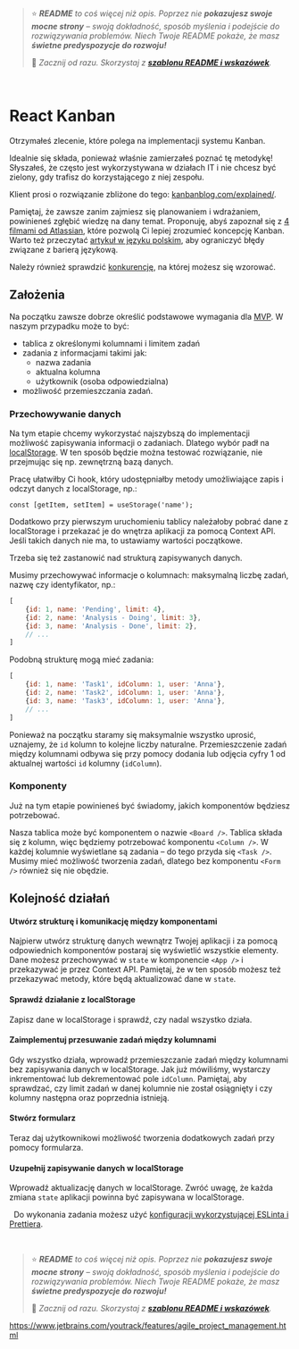 > ⭐ ***README** to coś więcej niż opis. Poprzez nie **pokazujesz swoje mocne strony** – swoją dokładność, sposób myślenia i podejście do rozwiązywania problemów. Niech Twoje README pokaże, że masz **świetne predyspozycje do rozwoju!***
> 
> 🎁 *Zacznij od razu. Skorzystaj z **[szablonu README i wskazówek](https://github.com/devmentor-pl/readme-template)**.* 

&nbsp;


# React Kanban

Otrzymałeś zlecenie, które polega na implementacji systemu Kanban.

Idealnie się składa, ponieważ właśnie zamierzałeś poznać tę metodykę! Słyszałeś, że często jest wykorzystywana w działach IT i nie chcesz być zielony, gdy trafisz do korzystającego z niej zespołu.

Klient prosi o rozwiązanie zbliżone do tego: [kanbanblog.com/explained/](https://kanbanblog.com/explained/).

Pamiętaj, że zawsze zanim zajmiesz się planowaniem i wdrażaniem, powinieneś zgłębić wiedzę na dany temat. Proponuję, abyś zapoznał się z [4 filmami od Atlassian](https://www.youtube.com/watch?v=iVaFVa7HYj4&list=PLaD4FvsFdarR3oF1gp5_NmnlL-BQIE9sW&index=1), które pozwolą Ci lepiej zrozumieć koncepcję Kanban. Warto też przeczytać [artykuł w języku polskim](https://productvision.pl/2015/gdzie-scrum-nie-moze-tam-kanban-posle/), aby ograniczyć błędy związane z barierą językową.

Należy również sprawdzić [konkurencję](https://kanbantool.com/pl/), na której możesz się wzorować.


## Założenia

Na początku zawsze dobrze określić podstawowe wymagania dla [MVP](http://www.biznesowerewolucje.com/mvp-minimum-viable-product-praktycznie/). W naszym przypadku może to być:

- tablica z określonymi kolumnami i limitem zadań
- zadania z informacjami takimi jak:
    - nazwa zadania
    - aktualna kolumna
    - użytkownik (osoba odpowiedzialna)
- możliwość przemieszczania zadań.

### Przechowywanie danych

Na tym etapie chcemy wykorzystać najszybszą do implementacji możliwość zapisywania informacji o zadaniach. Dlatego wybór padł na [localStorage](http://kursjs.pl/kurs/storage/storage.php). W ten sposób będzie można testować rozwiązanie, nie przejmując się np. zewnętrzną bazą danych.

Pracę ułatwiłby Ci hook, który udostępniałby metody umożliwiające zapis i odczyt danych z localStorage, np.:
```
const [getItem, setItem] = useStorage('name');
```

Dodatkowo przy pierwszym uruchomieniu tablicy należałoby pobrać dane z localStorage i przekazać je do wnętrza aplikacji za pomocą Context API. Jeśli takich danych nie ma, to ustawiamy wartości początkowe.

Trzeba się też zastanowić nad strukturą zapisywanych danych.

Musimy przechowywać informacje o kolumnach: maksymalną liczbę zadań, nazwę czy identyfikator, np.:
```js
[
    {id: 1, name: 'Pending', limit: 4},
    {id: 2, name: 'Analysis - Doing', limit: 3},
    {id: 3, name: 'Analysis - Done', limit: 2},
    // ...
]
``` 

Podobną strukturę mogą mieć zadania:
```js
[
    {id: 1, name: 'Task1', idColumn: 1, user: 'Anna'},
    {id: 2, name: 'Task2', idColumn: 1, user: 'Anna'},
    {id: 3, name: 'Task3', idColumn: 1, user: 'Anna'},
    // ...
]
```

Ponieważ na początku staramy się maksymalnie wszystko uprosić, uznajemy, że `id` kolumn to kolejne liczby naturalne. Przemieszczenie zadań między kolumnami odbywa się przy pomocy dodania lub odjęcia cyfry 1 od aktualnej wartości `id` kolumny (`idColumn`).

### Komponenty

Już na tym etapie powinieneś być świadomy, jakich komponentów będziesz potrzebować.

Nasza tablica może być komponentem o nazwie `<Board />`. Tablica składa się z kolumn, więc będziemy potrzebować komponentu `<Column />`. W każdej kolumnie wyświetlane są zadania – do tego przyda się `<Task />`. Musimy mieć możliwość tworzenia zadań, dlatego bez komponentu `<Form />` również się nie obędzie.

## Kolejność działań

#### Utwórz strukturę i komunikację między komponentami
Najpierw utwórz strukturę danych wewnątrz Twojej aplikacji i za pomocą odpowiednich komponentów postaraj się wyświetlić wszystkie elementy. Dane możesz przechowywać w `state` w komponencie `<App />` i przekazywać je przez Context API. Pamiętaj, że w ten sposób możesz też przekazywać metody, które będą aktualizować dane w `state`.

#### Sprawdź działanie z localStorage
Zapisz dane w localStorage i sprawdź, czy nadal wszystko działa.

#### Zaimplementuj przesuwanie zadań między kolumnami
Gdy wszystko działa, wprowadź przemieszczanie zadań między kolumnami bez zapisywania danych w localStorage. Jak już mówiliśmy, wystarczy inkrementować lub dekrementować pole `idColumn`. Pamiętaj, aby sprawdzać, czy limit zadań w danej kolumnie nie został osiągnięty i czy kolumny następna oraz poprzednia istnieją.

#### Stwórz formularz
Teraz daj użytkownikowi możliwość tworzenia dodatkowych zadań przy pomocy formularza.

#### Uzupełnij zapisywanie danych w localStorage
Wprowadź aktualizację danych w localStorage. Zwróć uwagę, że każda zmiana `state` aplikacji powinna być zapisywana w localStorage.

&nbsp;
Do wykonania zadania możesz użyć [konfiguracji wykorzystującej ESLinta i Prettiera](https://github.com/devmentor-pl/react-helloworld-modern).


&nbsp;

> ⭐ ***README** to coś więcej niż opis. Poprzez nie **pokazujesz swoje mocne strony** – swoją dokładność, sposób myślenia i podejście do rozwiązywania problemów. Niech Twoje README pokaże, że masz **świetne predyspozycje do rozwoju!***
> 
> 🎁 *Zacznij od razu. Skorzystaj z **[szablonu README i wskazówek](https://github.com/devmentor-pl/readme-template)**.* 

https://www.jetbrains.com/youtrack/features/agile_project_management.html
